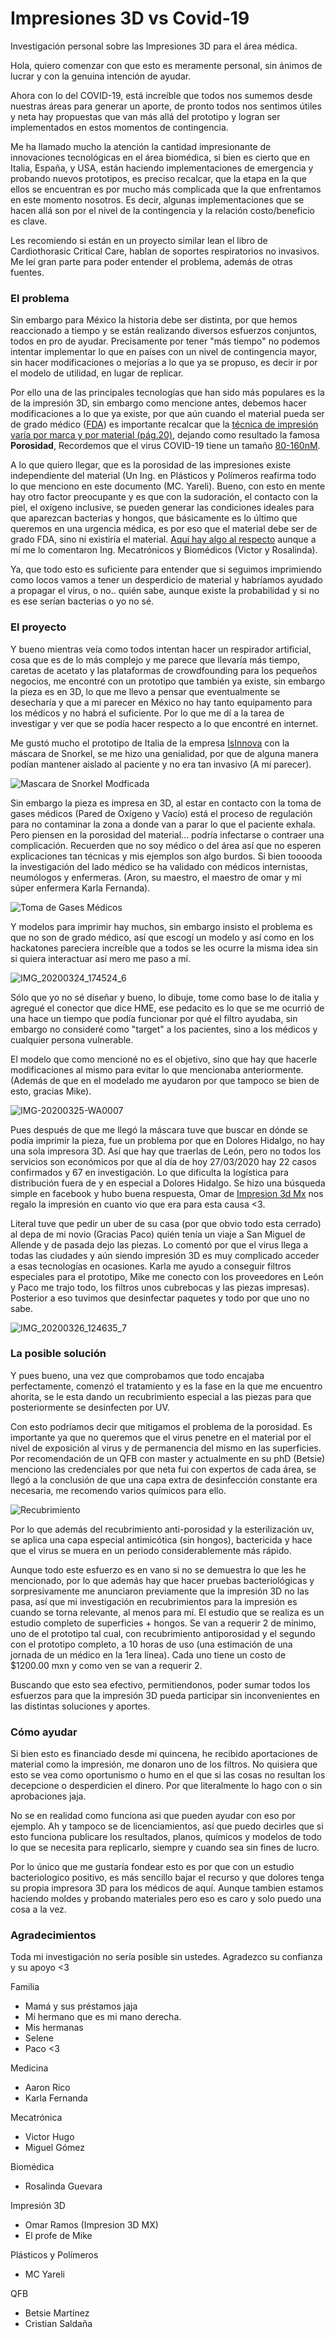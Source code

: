 # Impresiones 3D vs Covid-19
Investigación personal sobre las Impresiones 3D para el área médica.

Hola, quiero comenzar con que esto es meramente personal, sin ánimos de lucrar y con la genuina intención de ayudar.

Ahora con lo del COVID-19, está increíble que todos nos sumemos desde nuestras áreas para generar un aporte, de pronto todos nos sentimos útiles y neta hay propuestas que van más allá del prototipo y logran ser implementados en estos momentos de contingencia.

Me ha llamado mucho la atención la cantidad impresionante de innovaciones tecnológicas en el área biomédica, si bien es cierto que en Italia, España, y USA, están haciendo implementaciones de emergencia y probando nuevos prototipos, es preciso recalcar, que la etapa en la que ellos se encuentran es por mucho más complicada que la que enfrentamos en este momento nosotros. Es decir, algunas implementaciones que se hacen allá son por el nivel de la contingencia y la relación costo/beneficio es clave. 

Les recomiendo si están en un proyecto similar lean el libro de Cardiothorasic Critical Care, hablan de soportes respiratorios no invasivos. Me leí gran parte para poder entender el problema, además de otras fuentes.

### El problema

Sin embargo para México la historia debe ser distinta, por que hemos reaccionado a tiempo y se están realizando diversos esfuerzos conjuntos, todos en pro de ayudar. Precisamente por tener "más tiempo" no podemos intentar implementar lo que en países con un nivel de contingencia mayor, sin hacer modificaciones o mejorías a lo que ya se propuso, es decir ir por el modelo de utilidad, en lugar de replicar.

Por ello una de las principales tecnologías que han sido más populares es la de la impresión 3D, sin embargo como mencione antes, debemos hacer modificaciones a lo que ya existe, por que aún cuando el material pueda ser de grado médico ([FDA](https://www.fda.gov/)) es importante recalcar que la [técnica de impresión varía por marca y por material (pág.20)](https://repository.usta.edu.co/bitstream/handle/11634/474/elaboracion%20y%20caracterizacion%20componentes%20plasticos%20porosos%20mediante%20impresion%203d%20para%20aplicaciones%20de%20regeneracion%20osea.pdf?sequence=1&isAllowed=y), dejando como resultado la famosa **Porosidad**, Recordemos que el virus COVID-19 tiene un tamaño [80-160nM](https://www.ejmo.org/pdf/2019%20Novel%20Coronavirus%20COVID19%20Outbreak%20A%20Review%20of%20the%20Current%20Literature-12220.pdf). 

A lo que quiero llegar, que es la porosidad de las impresiones existe independiente del material (Un Ing. en Plásticos y Polímeros reafirma todo lo que menciono en este documento (MC. Yareli). Bueno, con esto en mente hay otro factor preocupante y es que con la sudoración, el contacto con la piel, el oxígeno inclusive, se pueden generar las condiciones ideales para que aparezcan bacterias y hongos, que básicamente es lo último que queremos en una urgencia médica, es por eso que el material debe ser de grado FDA, sino ni existiría el material. [Aquí hay algo al respecto](https://cults3d.com/es/blog/articles/10-cosas-que-debe-saber-impresion-3d-seguridad-alimentaria) aunque a mí me lo comentaron Ing. Mecatrónicos y Biomédicos (Victor y Rosalinda).

Ya, que todo esto es suficiente para entender que si seguimos imprimiendo como locos vamos a tener un desperdicio de material y habríamos ayudado a propagar el virus, o no.. quién sabe, aunque existe la probabilidad y si no es ese serían bacterias o yo no sé.

### El proyecto

Y bueno mientras veía como todos intentan hacer un respirador artificial, cosa que es de lo más complejo y me parece que llevaría más tiempo, caretas de acetato y las plataformas de crowdfounding para los pequeños negocios, me encontré con un prototipo que también ya existe, sin embargo la pieza es en 3D, lo que me llevo a pensar que eventualmente se desecharía y que a mi parecer en México no hay tanto equipamento para los médicos y no habrá el suficiente. Por lo que me dí a la tarea de investigar y ver que se podía hacer respecto a lo que encontré en internet.

Me gustó mucho el prototipo de Italia de la empresa [IsInnova](https://www.isinnova.it/easy-covid19-eng/) con la máscara de Snorkel, se me hizo una genialidad, por que de alguna manera podían mantener aislado al paciente y no era tan invasivo (A mí parecer).

![Mascara de Snorkel Modficada](https://www.isinnova.it/wp-content/uploads/2020/03/DSC3147-scaled.jpg)

Sin embargo la pieza es impresa en 3D, al estar en contacto con la toma de gases médicos (Pared de Oxígeno y Vacío) está el proceso de regulación para no contaminar la zona a donde van a parar lo que el paciente exhala. Pero piensen en la porosidad del material... podría infectarse o contraer una complicación. Recuerden que no soy médico o del área así que no esperen explicaciones tan técnicas y mis ejemplos son algo burdos. Si bien tooooda la investigación del lado médico se ha validado con médicos internistas, neumólogos y enfermeras. (Aron, su maestro, el maestro de omar y mi súper enfermera Karla Fernanda).

![Toma de Gases Médicos](http://www.diarioformosa.net/notix/multimedia/imagenes/fotos/2019-08-01/402570.jpg_crop.jpg)

Y modelos para imprimir hay muchos, sin embargo insisto el problema es que no son de grado médico, así que escogí un modelo y así como en los hackatones pareciera increíble que a todos se les ocurre la misma idea sin si quiera interactuar así mero me paso a mí.

![IMG_20200324_174524_6](https://user-images.githubusercontent.com/9124597/77814440-be564c80-7076-11ea-89a9-267509ea16d3.jpg)

Sólo que yo no sé diseñar y bueno, lo dibuje, tome como base lo de italia y agregué el conector que dice HME, ese pedacito es lo que se me ocurrió de una hace un tiempo que podía funcionar por qué el filtro ayudaba, sin embargo no consideré como "target" a los pacientes, sino a los médicos y cualquier persona vulnerable. 

El modelo que como mencioné no es el objetivo, sino que hay que hacerle modificaciones al mismo para evitar lo que mencionaba anteriormente. (Además de que en el modelado me ayudaron por que tampoco se bien de esto, gracias Mike).

![IMG-20200325-WA0007](https://user-images.githubusercontent.com/9124597/77814485-2147e380-7077-11ea-9396-abb0049f3e2b.jpg)

Pues después de que me llegó la máscara tuve que buscar en dónde se podía imprimir la pieza, fue un problema por que en Dolores Hidalgo, no hay una sola impresora 3D. Así que hay que traerlas de León, pero no todos los servicios son económicos por que al día de hoy 27/03/2020 hay 22 casos confirmados y 67 en investigación. Lo que dificulta la logística para distribución fuera de y en especial a Dolores Hidalgo. Se hizo una búsqueda simple en facebook y hubo buena respuesta, Omar de [Impresion 3d Mx](https://impresion3d.mx/product/i3d-mx/) nos regalo la impresión en cuanto vio que era para esta causa <3. 

Literal tuve que pedir un uber de su casa (por que obvio todo esta cerrado) al depa de mi novio (Gracias Paco) quién tenía un viaje a San Miguel de Allende y de pasada dejo las piezas. Lo comentó por que el virus llega a todas las ciudades y aún siendo impresión 3D es muy complicado acceder a esas tecnologías en ocasiones. Karla me ayudo a conseguir filtros especiales para el prototipo, Mike me conecto con los proveedores en León y Paco me trajo todo, los filtros unos cubrebocas y las piezas impresas). Posterior a eso tuvimos que desinfectar paquetes y todo por que uno no sabe.

![IMG_20200326_124635_7](https://user-images.githubusercontent.com/9124597/77814663-da5aed80-7078-11ea-8990-0230da617708.jpg)

### La posible solución

Y pues bueno, una vez que comprobamos que todo encajaba perfectamente, comenzó el tratamiento y es la fase en la que me encuentro ahorita, se le esta dando un recubrimiento especial a las piezas para que posteriormente se desinfecten por UV.

Con esto podríamos decir que mitigamos el problema de la porosidad. Es importante ya que no queremos que el virus penetre en el material por el nivel de exposición al virus y de permanencia del mismo en las superficies. Por recomendación de un QFB con master y actualmente en su phD (Betsie) menciono las credenciales por que neta fui con expertos de cada área, se llegó a la conclusión de que una capa extra de desinfección constante era necesaria, me recomendo varios químicos para ello.

![Recubrimiento](https://media.giphy.com/media/h1tvO9POLaoSX4fLZi/giphy.gif)

Por lo que además del recubrimiento anti-porosidad y la esterilización uv, se aplica una capa especial antimicótica (sin hongos), bactericida y hace que el virus se muera en un periodo considerablemente más rápido.

Aunque todo este esfuerzo es en vano si no se demuestra lo que les he mencionado, por lo que además hay que hacer pruebas bacteriológicas y sorpresivamente me anunciaron previamente que la impresión 3D no las pasa, así que mi investigación en recubrimientos para la impresión es cuando se torna relevante, al menos para mí. El estudio que se realiza es un estudio completo de superficies + hongos. Se van a requerir 2 de mínimo, uno de el prototipo tal cual, con recubrimiento antiporosidad y el segundo con el prototipo completo, a 10 horas de uso (una estimación de una jornada de un médico en la 1era línea). Cada uno tiene un costo de $1200.00 mxn y como ven se van a requerir 2.

Buscando que esto sea efectivo, permitiendonos, poder sumar todos los esfuerzos para que la impresión 3D pueda participar sin inconvenientes en las distintas soluciones y aportes. 

### Cómo ayudar 

Si bien esto es financiado desde mi quincena, he recibido aportaciones de material como la impresión, me donaron uno de los filtros. 
No quisiera que esto se vea como oportunismo o humo en el que si las cosas no resultan los decepcione o desperdicien el dinero. Por que literalmente lo hago con o sin aprobaciones jaja. 

No se en realidad como funciona asi que pueden ayudar con eso por ejemplo. 
Ah y tampoco se de licenciamientos, así que puedo decirles que si esto funciona publicare los resultados, planos, químicos y modelos de todo lo que se necesita para replicarlo, siempre y cuando sea sin fines de lucro.

Por lo único que me gustaría fondear esto es por que con un estudio bacteriologico positivo, es más sencillo bajar el recurso y que dolores tenga su propia impresora 3D para los médicos de aquí. Aunque tambien estamos haciendo moldes y probando materiales pero eso es caro y solo puedo una cosa a la vez.

### Agradecimientos

Toda mi investigación no sería posible sin ustedes. Agradezco su confianza y su apoyo <3

Familia
* Mamá y sus préstamos jaja
* Mi hermano que es mi mano derecha.
* Mis hermanas 
* Selene
* Paco <3

Medicina
* Aaron Rico
* Karla Fernanda

Mecatrónica
* Victor Hugo
* Miguel Gómez

Biomédica
* Rosalinda Guevara

Impresión 3D
* Omar Ramos (Impresion 3D MX)
* El profe de Mike

Plásticos y Polímeros
* MC Yareli

QFB
* Betsie Martínez
* Cristian Saldaña
